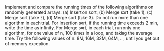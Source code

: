    Implement and compare the running times of the following algorithms
   on randomly generated arrays: (a) Insertion sort, (b) Merge sort (take 1),
   (c) Merge sort (take 2), (d) Merge sort (take 3).
   Do not run more than one algorithm in each trial.
   For Insertion sort, if the running time exceeds 2 min, write the time as infinity.
   For Merge sort, in each trial, run only one algorithm, for one value of n, 100 times
   in a loop, and taking the average time.
   Try the following values of n: 8M, 16M, 32M, 64M, ..., until you get out of memory exception.
